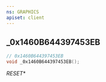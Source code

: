 ```yaml
---
ns: GRAPHICS
apiset: client
---
```

## _0x1460B644397453EB

```c
// 0x1460B644397453EB
void _0x1460B644397453EB();
```

_RESET_*




